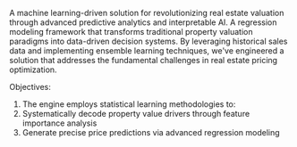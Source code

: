 A machine learning-driven solution for revolutionizing real estate valuation through advanced predictive analytics and interpretable AI.
A regression modeling framework that transforms traditional property valuation paradigms into data-driven decision systems. By leveraging historical sales data and implementing ensemble learning techniques, we've engineered a solution that addresses the fundamental challenges in real estate pricing optimization.

Objectives:
1. The engine employs statistical learning methodologies to:
2. Systematically decode property value drivers through feature importance analysis
3. Generate precise price predictions via advanced regression modeling

